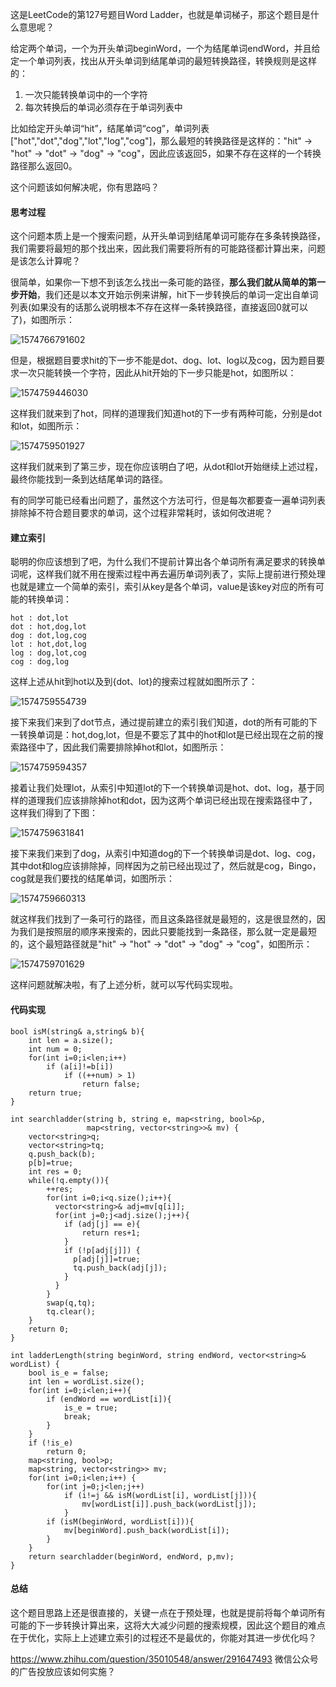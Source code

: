 这是LeetCode的第127号题目Word Ladder，也就是单词梯子，那这个题目是什么意思呢？

给定两个单词，一个为开头单词beginWord，一个为结尾单词endWord，并且给定一个单词列表，找出从开头单词到结尾单词的最短转换路径，转换规则是这样的：

1. 一次只能转换单词中的一个字符
2. 每次转换后的单词必须存在于单词列表中

比如给定开头单词“hit”，结尾单词“cog”，单词列表["hot","dot","dog","lot","log","cog"]，那么最短的转换路径是这样的："hit" -> "hot" -> "dot" -> "dog" -> "cog"，因此应该返回5，如果不存在这样的一个转换路径那么返回0。

这个问题该如何解决呢，你有思路吗？



#### 思考过程

这个问题本质上是一个搜索问题，从开头单词到结尾单词可能存在多条转换路径，我们需要将最短的那个找出来，因此我们需要将所有的可能路径都计算出来，问题是该怎么计算呢？

很简单，如果你一下想不到该怎么找出一条可能的路径，**那么我们就从简单的第一步开始**，我们还是以本文开始示例来讲解，hit下一步转换后的单词一定出自单词列表(如果没有的话那么说明根本不存在这样一条转换路径，直接返回0就可以了)，如图所示：

![1574766791602](./misc/ph/1574766791602.png)



但是，根据题目要求hit的下一步不能是dot、dog、lot、log以及cog，因为题目要求一次只能转换一个字符，因此从hit开始的下一步只能是hot，如图所以：

![1574759446030](./misc/ph/1574759446030.png)



这样我们就来到了hot，同样的道理我们知道hot的下一步有两种可能，分别是dot和lot，如图所示：

![1574759501927](./misc/ph/1574759501927.png)



这样我们就来到了第三步，现在你应该明白了吧，从dot和lot开始继续上述过程，最终你能找到一条到达结尾单词的路径。

有的同学可能已经看出问题了，虽然这个方法可行，但是每次都要查一遍单词列表排除掉不符合题目要求的单词，这个过程非常耗时，该如何改进呢？



#### 建立索引

聪明的你应该想到了吧，为什么我们不提前计算出各个单词所有满足要求的转换单词呢，这样我们就不用在搜索过程中再去遍历单词列表了，实际上提前进行预处理也就是建立一个简单的索引，索引从key是各个单词，value是该key对应的所有可能的转换单词：


```
hot : dot,lot
dot : hot,dog,lot
dog : dot,log,cog
lot : hot,dot,log
log : dog,lot,cog
cog : dog,log
```

这样上述从hit到hot以及到{dot、lot}的搜索过程就如图所示了：

![1574759554739](./misc/ph/1574759554739.png)



接下来我们来到了dot节点，通过提前建立的索引我们知道，dot的所有可能的下一转换单词是：hot,dog,lot，但是不要忘了其中的hot和lot是已经出现在之前的搜索路径中了，因此我们需要排除掉hot和lot，如图所示：

![1574759594357](./misc/ph/1574759594357.png)



接着让我们处理lot，从索引中知道lot的下一个转换单词是hot、dot、log，基于同样的道理我们应该排除掉hot和dot，因为这两个单词已经出现在搜索路径中了，这样我们得到了下图：

![1574759631841](./misc/ph/1574759631841.png)

接下来我们来到了dog，从索引中知道dog的下一个转换单词是dot、log、cog，其中dot和log应该排除掉，同样因为之前已经出现过了，然后就是cog，Bingo，cog就是我们要找的结尾单词，如图所示：

![1574759660313](./misc/ph/1574759660313.png)



就这样我们找到了一条可行的路径，而且这条路径就是最短的，这是很显然的，因为我们是按照层的顺序来搜索的，因此只要能找到一条路径，那么就一定是最短的，这个最短路径就是"hit" -> "hot" -> "dot" -> "dog" -> "cog"，如图所示：

![1574759701629](./misc/ph/1574759701629.png)



这样问题就解决啦，有了上述分析，就可以写代码实现啦。



#### 代码实现

```
bool isM(string& a,string& b){
    int len = a.size();
    int num = 0;
    for(int i=0;i<len;i++)
        if (a[i]!=b[i])
            if ((++num) > 1)
                return false;
    return true;
}

int searchladder(string b, string e, map<string, bool>&p,
                 map<string, vector<string>>& mv) {
    vector<string>q;
    vector<string>tq;
    q.push_back(b);
    p[b]=true;
    int res = 0;
    while(!q.empty()){
        ++res;
        for(int i=0;i<q.size();i++){
          vector<string>& adj=mv[q[i]];
          for(int j=0;j<adj.size();j++){
            if (adj[j] == e){
                return res+1;
            }
            if (!p[adj[j]]) {
              p[adj[j]]=true;
              tq.push_back(adj[j]);
            }
          }
        }
        swap(q,tq);
        tq.clear();
    }
    return 0;
}

int ladderLength(string beginWord, string endWord, vector<string>& wordList) {
    bool is_e = false;
    int len = wordList.size();
    for(int i=0;i<len;i++){
        if (endWord == wordList[i]){
            is_e = true;
            break;
        }
    }
    if (!is_e)
        return 0;
    map<string, bool>p;
    map<string, vector<string>> mv;
    for(int i=0;i<len;i++) {
        for(int j=0;j<len;j++)
            if (i!=j && isM(wordList[i], wordList[j])){
                mv[wordList[i]].push_back(wordList[j]);
            }
        if (isM(beginWord, wordList[i])){
            mv[beginWord].push_back(wordList[i]);
        }
    }
    return searchladder(beginWord, endWord, p,mv);
}
```



#### 总结

这个题目思路上还是很直接的，关键一点在于预处理，也就是提前将每个单词所有可能的下一步转换计算出来，这将大大减少问题的搜索规模，因此这个题目的难点在于优化，实际上上述建立索引的过程还不是最优的，你能对其进一步优化吗？





<https://www.zhihu.com/question/35010548/answer/291647493> 微信公众号的广告投放应该如何实施？